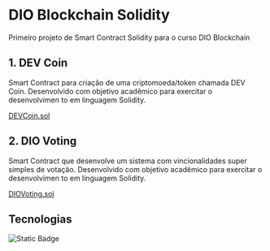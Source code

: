 # DIO Blockchain Solidity

Primeiro projeto de Smart Contract Solidity para o curso DIO Blockchain

## 1. DEV Coin

Smart Contract para criação de uma criptomoeda/token chamada DEV Coin.
Desenvolvido com objetivo acadêmico para exercitar o desenvolvimen to em linguagem Solidity.

[DEVCoin.sol](contracts/DEVCoin.sol)

## 2. DIO Voting

Smart Contract que desenvolve um sistema com vincionalidades super simples de votação.
Desenvolvido com objetivo acadêmico para exercitar o desenvolvimen to em linguagem Solidity.

[DIOVoting.sol](contracts/DIOVoting.sol)

## Tecnologias
![Static Badge](https://img.shields.io/badge/Solidity)
